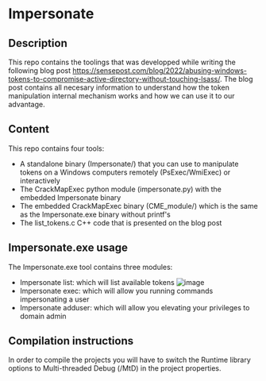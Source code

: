 # Impersonate

## Description

This repo contains the toolings that was developped while writing the following blog post https://sensepost.com/blog/2022/abusing-windows-tokens-to-compromise-active-directory-without-touching-lsass/. The blog post contains all necesary information to understand how the token manipulation internal mechanism works and how we can use it to our advantage.

## Content

This repo contains four tools:
- A standalone binary (Impersonate/) that you can use to manipulate tokens on a Windows computers remotely (PsExec/WmiExec) or interactively
- The CrackMapExec python module (impersonate.py) with the embedded Impersonate binary 
- The embedded CrackMapExec binary (CME_module/) which is the same as the Impersonate.exe binary without printf's 
- The list_tokens.c C++ code that is presented on the blog post

## Impersonate.exe usage

The Impersonate.exe tool contains three modules:
- Impersonate list: which will list available tokens
![image](https://user-images.githubusercontent.com/23189983/207414707-7851b866-f3dd-4a17-8195-6c24f13ceb91.png)
- Impersonate exec: which will allow you running commands impersonating a user
- Impersonate adduser: which will allow you elevating your privileges to domain admin

## Compilation instructions

In order to compile the projects you will have to switch the Runtime library options to Multi-threaded Debug (/MtD) in the project properties.

